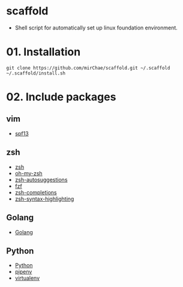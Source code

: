 # scaffold
- Shell script for automatically set up linux foundation environment.

# 01. Installation
```
git clone https://github.com/mirChae/scaffold.git ~/.scaffold
~/.scaffold/install.sh
```

# 02. Include packages
## vim
- [spf13](https://github.com/farwish/spf13-vim)

## zsh
- [zsh](http://www.zsh.org/)
- [oh-my-zsh](https://github.com/robbyrussell/oh-my-zsh)
- [zsh-autosuggestions](https://github.com/zsh-users/zsh-autosuggestions)
- [fzf](https://github.com/junegunn/fzf)
- [zsh-completions](https://github.com/zsh-users/zsh-completions)
- [zsh-syntax-highlighting](https://github.com/zsh-users/zsh-syntax-highlighting)

## Golang
- [Golang](https://golang.org/)

## Python
- [Python](https://www.python.org/)
- [pipenv](https://docs.pipenv.org/en/latest/)
- [virtualenv](https://virtualenv.pypa.io/en/latest/)
